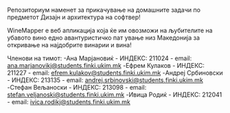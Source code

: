Репозиториум наменет за прикачување на домашните задачи по предметот Дизајн и архитектура на софтвер!

WineMapper е веб апликација која ќе им овозможи на љубителите на убавото вино едно авантуристичко пат
ување низ Македонија за откривање на најдобрите винарии и вина!

Членови на тимот:
-Ана Марјановиќ - ИНДЕКС: 211024 - email: ana.marjanovikj@students.finki.ukim.mk
-Ефрем Кулаков - ИНДЕКС: 211227 - email: efrem.kulakov@students.finki.ukim.mk
-Андреј Србиновски - ИНДЕКС: 213135 - email: andrej.srbinovski@students.finki.ukim.mk
-Стефан Вељаноски - ИНДЕКС: 213098 - email: stefan.veljanoski@students.finki.ukim.mk
-Ивица Родиќ - ИНДЕКС: 212041 - email: ivica.rodikj@students.finki.ukim.mk
